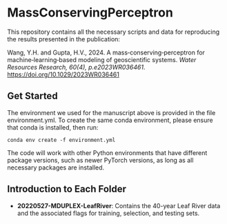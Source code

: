 # MassConservingPerceptron

This repository contains all the necessary scripts and data for reproducing the results presented in the publication: 

Wang, Y.H. and Gupta, H.V., 2024. A mass‐conserving‐perceptron for machine‐learning‐based modeling of geoscientific systems. *Water Resources Research, 60(4), p.e2023WR036461*. https://doi.org/10.1029/2023WR036461

## Get Started

The environment we used for the manuscript above is provided in the file environment.yml. To create the same conda environment, please ensure that conda is installed, then run:

```
conda env create -f environment.yml
```

The code will work with other Python environments that have different package versions, such as newer PyTorch versions, as long as all necessary packages are installed.

## Introduction to Each Folder
* **20220527-MDUPLEX-LeafRiver**:
  Contains the 40-year Leaf River data and the associated flags for training, selection, and testing sets.
